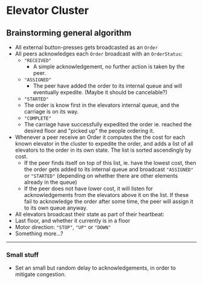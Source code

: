 # Elevator Cluster

## Brainstorming general algorithm
- All external button-presses gets broadcasted as an `Order`
- All peers acknowledges each `Order` broadcast with an `OrderStatus`:
  - `"RECEIVED"`
    - A simple acknowledgement, no further action is taken by the peer.
  - `"ASSIGNED"`
    - The peer have added the order to its internal queue and will eventually expedite. (Maybe it should be cancelable?)
  - `"STARTED"`
   - The order is know first in the elevators internal queue, and the carriage is on its way.
  - `"COMPLETE"`
   - The carriage have successfully expedited the order ie. reached the desired floor and "picked up" the people ordering it.
- Whenever a peer receive an Order it computes the the cost for each known elevator in the cluster to expedite the order, and adds a list of all elevators to the order in its own state. The list is sorted ascendingly by cost.
  - If the peer finds itself on top of this list, ie. have the lowest cost, then the order gets added to its internal queue and broadcast `"ASSIGNED"` or `"STARTED"` (depending on whether there are other elements already in the queue)
  - If the peer does not have lower cost, it will listen for acknowledgements from the elevators above it on the list. If these fail to acknowledge the order after some time, the peer will assign it to its own queue anyway.
- All elevators broadcast their state as part of their heartbeat:
 - Last floor, and whether it currently is in a floor
 - Motor direction: `"STOP"`, `"UP"` or `"DOWN"`
 - Something more...?

***
### Small stuff
- Set an small but random delay to acknowledgements, in order to mitigate congestion.
